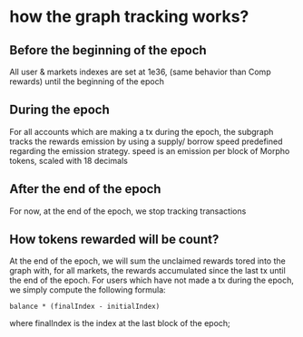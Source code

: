 # how the graph tracking works?

## Before the beginning of the epoch
 All user & markets indexes are set at 1e36, (same behavior than Comp rewards) until the beginning of the epoch
 
## During the epoch
For all accounts which are making a tx during the epoch, the subgraph tracks the rewards emission by using 
a supply/ borrow speed predefined regarding the emission strategy. speed is an emission per block of Morpho tokens,
scaled with 18 decimals

## After the end of the epoch
For now, at the end of the epoch, we stop tracking transactions

## How tokens rewarded will be count?
At the end of the epoch, we will sum the unclaimed rewards tored into the graph with, for all markets, the rewards
accumulated since the last tx until the end of the epoch.
For users which have not made a tx during the epoch, we simply compute the following formula: 
``` 
balance * (finalIndex - initialIndex) 
```
where finalIndex is the index at the last block of the epoch;
